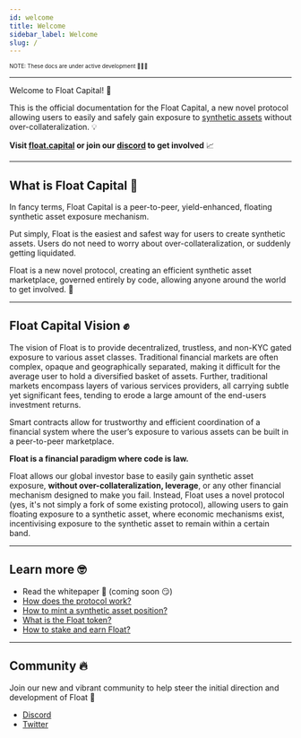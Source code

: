 ```yaml
---
id: welcome
title: Welcome
sidebar_label: Welcome
slug: /
---
```


<sub><sup> NOTE: These docs are under active development 👷‍♀️👷 </sup></sub>

---

Welcome to Float Capital! 👋

This is the official documentation for the Float Capital, a new novel protocol allowing users to easily and safely gain exposure to [synthetic assets](/docs/faqs#what-is-a-synthetic-asset) without over-collateralization. 💡<!-- TODO  add link to over-collateralization definition-->

**Visit [float.capital](https://float.capital) or join our [discord](https://discord.gg/qesr2KZAhn) to get involved** 📈

---

## What is Float Capital 🤔

In fancy terms, Float Capital is a peer-to-peer, yield-enhanced, floating synthetic asset exposure mechanism.

Put simply, Float is the easiest and safest way for users to create synthetic assets. Users do not need to worry about over-collateralization, or suddenly getting liquidated.

Float is a new novel protocol, creating an efficient synthetic asset marketplace, governed entirely by code, allowing anyone around the world to get involved. 🚀

---

## Float Capital Vision ✊

The vision of Float is to provide decentralized, trustless, and non-KYC gated exposure to various asset classes. Traditional financial markets are often complex, opaque and geographically separated, making it difficult for the average user to hold a diversified basket of assets. Further, traditional markets encompass layers of various services providers, all carrying subtle yet significant fees, tending to erode a large amount of the end-users investment returns.

Smart contracts allow for trustworthy and efficient coordination of a financial system where the user’s exposure to various assets can be built in a peer-to-peer marketplace.

**Float is a financial paradigm where code is law.**

Float allows our global investor base to easily gain synthetic asset exposure, **without over-collateralization, leverage**, or any other financial mechanism designed to make you fail. Instead, Float uses a novel protocol (yes, it's not simply a fork of some existing protocol), allowing users to gain floating exposure to a synthetic asset, where economic mechanisms exist, incentivising exposure to the synthetic asset to remain within a certain band.

---

## Learn more 🤓

- Read the whitepaper 📄 (coming soon 😏)
- [How does the protocol work?](/docs/overview)
- [How to mint a synthetic asset position?](/docs/mint)
- [What is the Float token?](/docs/float-token)
- [How to stake and earn Float?](/docs/stake)

---

## Community 🔥

Join our new and vibrant community to help steer the initial direction and development of Float 💃

- [Discord](https://discord.gg/qesr2KZAhn)
- [Twitter](https://twitter.com/float_capital)
